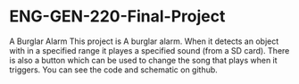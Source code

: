 # ENG-GEN-220-Final-Project
A Burglar Alarm 
This project is A burglar alarm. When it detects an object with in a specified range it playes a specified sound (from a SD card).
There is also a button which can be used to change the song that plays when it triggers. 
You can see the code and schematic on github.
